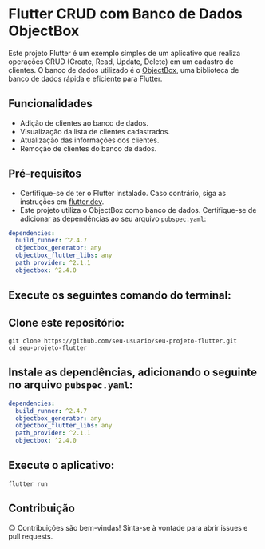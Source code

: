 # Flutter CRUD com Banco de Dados ObjectBox

Este projeto Flutter é um exemplo simples de um aplicativo que realiza operações CRUD (Create, Read, Update, Delete) em um cadastro de clientes. O banco de dados utilizado é o [ObjectBox](https://objectbox.io/), uma biblioteca de banco de dados rápida e eficiente para Flutter.

## Funcionalidades

- Adição de clientes ao banco de dados.
- Visualização da lista de clientes cadastrados.
- Atualização das informações dos clientes.
- Remoção de clientes do banco de dados.

## Pré-requisitos

- Certifique-se de ter o Flutter instalado. Caso contrário, siga as instruções em [flutter.dev](https://flutter.dev/docs/get-started/install).
- Este projeto utiliza o ObjectBox como banco de dados. Certifique-se de adicionar as dependências ao seu arquivo `pubspec.yaml`:

```yaml
dependencies:
  build_runner: ^2.4.7
  objectbox_generator: any
  objectbox_flutter_libs: any
  path_provider: ^2.1.1
  objectbox: ^2.4.0
```

## Execute os seguintes comando do terminal:
## Clone este repositório:
```
git clone https://github.com/seu-usuario/seu-projeto-flutter.git
cd seu-projeto-flutter
```

## Instale as dependências, adicionando o seguinte no arquivo `pubspec.yaml`:
```yaml
dependencies:
  build_runner: ^2.4.7
  objectbox_generator: any
  objectbox_flutter_libs: any
  path_provider: ^2.1.1
  objectbox: ^2.4.0
```

## Execute o aplicativo:
```
flutter run
```

## Contribuição
:blush: Contribuições são bem-vindas! Sinta-se à vontade para abrir issues e pull requests.

